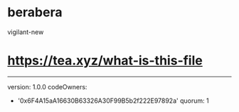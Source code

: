 # berabera
vigilant-new
# https://tea.xyz/what-is-this-file
---
version: 1.0.0
codeOwners:
  - '0x6F4A15aA16630B63326A30F99B5b2f222E97892a'
quorum: 1
